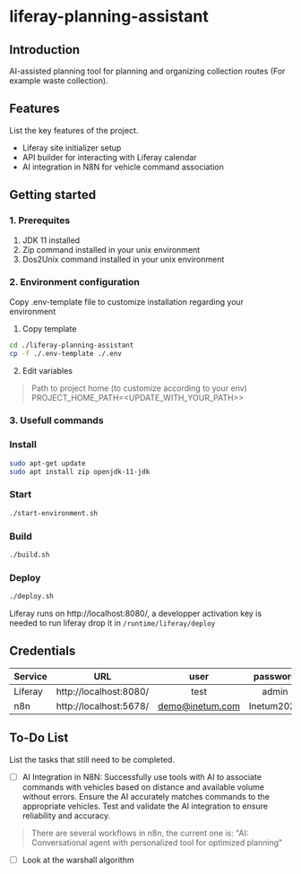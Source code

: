 # liferay-planning-assistant
## Introduction
AI-assisted planning tool for planning and organizing collection routes (For example waste collection).

## Features
List the key features of the project.

- Liferay site initializer setup
- API builder for interacting with Liferay calendar
- AI integration in N8N for vehicle command association

## Getting started

### 1. Prerequites

1. JDK 11 installed
2. Zip command installed in your unix environment
3. Dos2Unix command installed in your unix environment

### 2. Environment configuration

Copy .env-template file to customize installation regarding your environment

1. Copy template
```bash
cd ./liferay-planning-assistant
cp -f ./.env-template ./.env
```

2. Edit variables

> Path to project home (to customize according to your env)
PROJECT_HOME_PATH=<UPDATE_WITH_YOUR_PATH>>

### 3. Usefull commands

### Install

```bash
sudo apt-get update
sudo apt install zip openjdk-11-jdk
```

### Start

```bash
./start-environment.sh
```

### Build

```bash
./build.sh
```

### Deploy

```bash
./deploy.sh
```

Liferay runs on http://localhost:8080/, a developper activation key is needed to run liferay drop it in `/runtime/liferay/deploy`

## Credentials

| Service | URL | user | password | 
|----------|:-------------:|:------:|:------:|
| Liferay| http://localhost:8080/ | test | admin |
| n8n| http://localhost:5678/ | demo@inetum.com | Inetum2024 |

## To-Do List
List the tasks that still need to be completed.

- [ ] AI Integration in N8N:
Successfully use tools with AI to associate commands with vehicles based on distance and available volume without errors.
Ensure the AI accurately matches commands to the appropriate vehicles.
Test and validate the AI integration to ensure reliability and accuracy.

> There are several workflows in n8n, the current one is: "AI: Conversational agent with personalized tool for optimized planning"
- [ ] Look at the warshall algorithm


